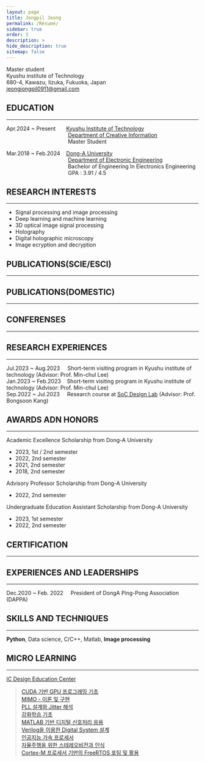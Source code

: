 ```yaml
---
layout: page
title: Jongpil Jeong
permalink: /Résumé/
sidebar: true
order: 3
description: > 
hide_description: true
sitemap: false
---
```

Master student<br/>Kyushu institute of Technology<br/>680-4, Kawazu, Iizuka, Fukuoka, Japan<br/><jeongjongpil0911@gmail.com>
## EDUCATION
***
Apr.2024 ~ Present&nbsp;&nbsp;&nbsp;&nbsp;&nbsp;&nbsp;&nbsp;[Kyushu Institute of Technology](https://www.kyutech.ac.jp)<br/>
&nbsp;&nbsp;&nbsp;&nbsp;&nbsp;&nbsp;&nbsp;&nbsp;&nbsp;&nbsp;&nbsp;&nbsp;&nbsp;&nbsp;&nbsp;&nbsp;&nbsp;&nbsp;&nbsp;&nbsp;&nbsp;&nbsp;&nbsp;&nbsp;&nbsp;&nbsp;&nbsp;&nbsp;&nbsp;&nbsp;&nbsp;&nbsp;&nbsp;&nbsp;&nbsp;&nbsp;&nbsp;&nbsp;&nbsp;&nbsp;&nbsp;[Department of Creative Information](https://www.iizuka.kyutech.ac.jp)<br/>
&nbsp;&nbsp;&nbsp;&nbsp;&nbsp;&nbsp;&nbsp;&nbsp;&nbsp;&nbsp;&nbsp;&nbsp;&nbsp;&nbsp;&nbsp;&nbsp;&nbsp;&nbsp;&nbsp;&nbsp;&nbsp;&nbsp;&nbsp;&nbsp;&nbsp;&nbsp;&nbsp;&nbsp;&nbsp;&nbsp;&nbsp;&nbsp;&nbsp;&nbsp;&nbsp;&nbsp;&nbsp;&nbsp;&nbsp;&nbsp;&nbsp;Master Student

Mar.2018 ~ Feb.2024&nbsp;&nbsp;&nbsp;&nbsp;[Dong-A University](https://donga.ac.kr/kor/Main.do)<br/>
&nbsp;&nbsp;&nbsp;&nbsp;&nbsp;&nbsp;&nbsp;&nbsp;&nbsp;&nbsp;&nbsp;&nbsp;&nbsp;&nbsp;&nbsp;&nbsp;&nbsp;&nbsp;&nbsp;&nbsp;&nbsp;&nbsp;&nbsp;&nbsp;&nbsp;&nbsp;&nbsp;&nbsp;&nbsp;&nbsp;&nbsp;&nbsp;&nbsp;&nbsp;&nbsp;&nbsp;&nbsp;&nbsp;&nbsp;&nbsp;&nbsp;[Department of Electronic Engineering](https://ee.donga.ac.kr/ee/Main.do)<br/>
&nbsp;&nbsp;&nbsp;&nbsp;&nbsp;&nbsp;&nbsp;&nbsp;&nbsp;&nbsp;&nbsp;&nbsp;&nbsp;&nbsp;&nbsp;&nbsp;&nbsp;&nbsp;&nbsp;&nbsp;&nbsp;&nbsp;&nbsp;&nbsp;&nbsp;&nbsp;&nbsp;&nbsp;&nbsp;&nbsp;&nbsp;&nbsp;&nbsp;&nbsp;&nbsp;&nbsp;&nbsp;&nbsp;&nbsp;&nbsp;&nbsp;Bachelor of Engineering In Electronics Engineering<br/>
&nbsp;&nbsp;&nbsp;&nbsp;&nbsp;&nbsp;&nbsp;&nbsp;&nbsp;&nbsp;&nbsp;&nbsp;&nbsp;&nbsp;&nbsp;&nbsp;&nbsp;&nbsp;&nbsp;&nbsp;&nbsp;&nbsp;&nbsp;&nbsp;&nbsp;&nbsp;&nbsp;&nbsp;&nbsp;&nbsp;&nbsp;&nbsp;&nbsp;&nbsp;&nbsp;&nbsp;&nbsp;&nbsp;&nbsp;&nbsp;&nbsp;GPA : 3.91 / 4.5<br/>

## RESEARCH INTERESTS
***
- Signal processing and image processing
- Deep learning and machine learning
- 3D optical image signal processing
- Holography
- Digital holographic microscopy
- Image ecryption and decryption

## PUBLICATIONS(SCIE/ESCI)
***

## PUBLICATIONS(DOMESTIC)
***

## CONFERENSES
***

## RESEARCH EXPERIENCES
***
Jul.2023 ~ Aug.2023&nbsp;&nbsp;&nbsp;&nbsp;&nbsp;Short-term visiting program in Kyushu institute of technology (Advisor: Prof. Min-chul Lee)<br/>
Jan.2023 ~ Feb.2023&nbsp;&nbsp;&nbsp;&nbsp;Short-term visiting program in Kyushu institute of technology (Advisor: Prof. Min-chul Lee)<br/>
Sep.2022 ~ Jul.2023&nbsp;&nbsp;&nbsp;&nbsp;&nbsp;Research course at [SoC Design Lab](https://soc.donga.ac.kr) (Advisor: Prof. Bongsoon Kang)

## AWARDS ADN HONORS
***
Academic Excellence Scholarship from Dong-A University
- 2023, 1st / 2nd semester
- 2022, 2nd semester
- 2021, 2nd semester
- 2018, 2nd semester

Advisory Professor Scholarship from Dong-A University
- 2022, 2nd semester

Undergraduate Education Assistant Scholarship from Dong-A University
- 2023, 1st semester
- 2022, 2nd semester

## CERTIFICATION
***

## EXPERIENCES AND LEADERSHIPS
***
Dec.2020 ~ Feb. 2022&nbsp;&nbsp;&nbsp;&nbsp;&nbsp;President of DongA Ping-Pong Association (DAPPA)

## SKILLS AND TECHNIQUES
***
**Python**, Data science, C/C++, Matlab, **Image processing**

## MICRO LEARNING
***
[IC Design Education Center](https://idec.or.kr)
> [CUDA 기반 GPU 프로그래밍 기초](https://idec.or.kr/edu/certificate/print/?&no=107996)<br/>
>  [MIMO - 이론 및 구현](https://idec.or.kr/edu/certificate/print/?&no=134608)<br/>
> [PLL 설계와 Jitter 해석](https://idec.or.kr/edu/certificate/print/?&no=105532)<br/>
> [강화학습 기초](https://idec.or.kr/edu/certificate/print/?&no=98962)<br/>
> [MATLAB 기반 디지털 신호처리 응용](https://idec.or.kr/edu/certificate/print/?&no=112429)<br/>
> [Verilog을 이용한 Digital System 설계](https://idec.or.kr/edu/certificate/print/?&no=120472)<br/>
> [인공지능 가속 프로세서](https://idec.or.kr/edu/certificate/print/?&no=112905)<br/>
> [자율주행을 위한 스테레오비전과 인식](https://idec.or.kr/edu/certificate/print/?&no=121088)<br/>
> [Cortex-M 프로세서 기반의 FreeRTOS 포팅 및 활용](https://idec.or.kr/edu/certificate/print/?&no=135572)<br/>
